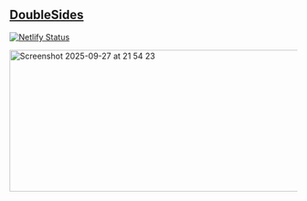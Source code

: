 ## <a href="https://double-sides.netlify.app/">DoubleSides</a>
[![Netlify Status](https://api.netlify.com/api/v1/badges/8b2be0cc-b198-4e7e-8b09-879c474169b7/deploy-status)](https://app.netlify.com/projects/double-sides/deploys)<br>

<img width="701" height="248" alt="Screenshot 2025-09-27 at 21 54 23" src="https://github.com/user-attachments/assets/41cd5f9e-a8f9-4483-826b-accb1f08a986" />

